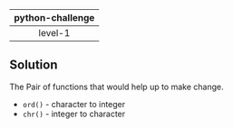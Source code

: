 | python-challenge|
|:----------:|
|level-1|


## Solution
The Pair of functions that would help up to make change.
- `ord()` - character to integer
- `chr()` - integer to character
